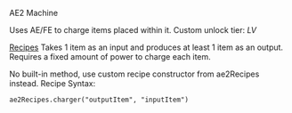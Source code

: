AE2 Machine

Uses AE/FE to charge items placed within it.
Custom unlock tier: *LV*

<ins>Recipes</ins>
Takes 1 item as an input and produces at least 1 item as an output.
Requires a fixed amount of power to charge each item.

No built-in method, use custom recipe constructor from ae2Recipes instead.
Recipe Syntax:
```
ae2Recipes.charger("outputItem", "inputItem")
```
